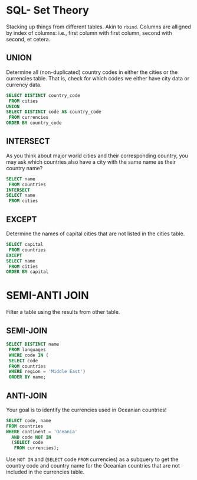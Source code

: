# SQL- Set Theory

Stacking up things from different tables. Akin to `rbind`. Columns are alligned by index of columns: i.e., first column with first column, second with second, et cetera. 

## UNION

Determine all (non-duplicated) country codes in either the cities or the currencies table. That is, check for which codes we either have city data or currency data.

```sql
SELECT DISTINCT country_code
 FROM cities
UNION
SELECT DISTINCT code AS country_code
 FROM currencies 
ORDER BY country_code
```

## INTERSECT

As you think about major world cities and their corresponding country, you may ask which countries also have a city with the same name as their country name?

```sql
SELECT name
 FROM countries
INTERSECT
SELECT name
 FROM cities
```

## EXCEPT 

Determine the names of capital cities that are not listed in the cities table.

```sql
SELECT capital
 FROM countries
EXCEPT
SELECT name
 FROM cities
ORDER BY capital
```

# SEMI-ANTI JOIN

Filter a table using the results from other table. 

## SEMI-JOIN

```sql
SELECT DISTINCT name
 FROM languages
 WHERE code IN (
 SELECT code
 FROM countries
 WHERE region = 'Middle East')
 ORDER BY name;
```

## ANTI-JOIN

Your goal is to identify the currencies used in Oceanian countries!

```sql
SELECT code, name
FROM countries
WHERE continent = 'Oceania'
  AND code NOT IN
  (SELECT code
   FROM currencies);
```

Use `NOT IN` and (`SELECT` code `FROM` currencies) as a subquery to get the country code and country name for the Oceanian countries that are not included in the currencies table.



